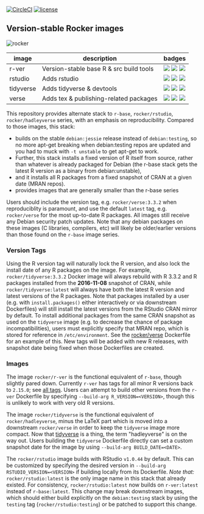 [![CircleCI](https://circleci.com/gh/rocker-org/rocker-versioned.svg?style=svg)](https://circleci.com/gh/rocker-org/rocker-versioned) [![license](https://img.shields.io/badge/license-GPLv2-blue.svg)](https://opensource.org/licenses/GPL-2.0)


## Version-stable Rocker images

![rocker](https://avatars0.githubusercontent.com/u/9100160?v=3&s=200)


image            | description                               | badges 
---------------- | ----------------------------------------  | ------ 
r-ver            |  Version-stable base R & src build tools  | [![](https://images.microbadger.com/badges/image/rocker/r-ver.svg)](https://microbadger.com/images/rocker/r-ver) [![](https://img.shields.io/badge/Dockerfile-v3.3.2-blue.svg)](https://github.com/rocker-org/rocker-versioned/blob/master/r-ver/3.3.2/Dockerfile)  [![](https://img.shields.io/badge/Dockerfile-latest-blue.svg)](https://github.com/rocker-org/rocker-versioned/blob/master/r-ver/Dockerfile)
rstudio          |  Adds rstudio                             | [![](https://images.microbadger.com/badges/image/cboettig/rstudio.svg)](https://microbadger.com/) [![](https://img.shields.io/badge/Dockerfile-v3.3.2-blue.svg)](https://github.com/rocker-org/rocker/blob/master/rstudio/3.3.2/Dockerfile)  [![](https://img.shields.io/badge/Dockerfile-latest-blue.svg)](https://github.com/rocker-org/rocker-versioned/blob/master/rstudio/Dockerfile)  
tidyverse        |  Adds tidyverse & devtools                | [![](https://images.microbadger.com/badges/image/rocker/tidyverse.svg)](https://microbadger.com/images/rocker/tidyverse) [![](https://img.shields.io/badge/Dockerfile-v3.3.2-blue.svg)](https://github.com/rocker-org/rocker-versioned/blob/master/tidyverse/3.3.2/Dockerfile) [![](https://img.shields.io/badge/Dockerfile-latest-blue.svg)](https://github.com/rocker-org/rocker-versioned/blob/master/tidyverse/Dockerfile)  
verse            |  Adds tex & publishing-related packages   | [![](https://images.microbadger.com/badges/image/rocker/verse.svg)](https://microbadger.com/images/rocker/verse) [![](https://img.shields.io/badge/Dockerfile-v3.3.2-blue.svg)](https://github.com/rocker-org/rocker-versioned/blob/master/verse/3.3.2/Dockerfile)  [![](https://img.shields.io/badge/Dockerfile-latest-blue.svg)](https://github.com/rocker-org/rocker-versioned/blob/master/verse/Dockerfile)


This repository provides alternate stack to `r-base`, `rocker/rstudio`, `rocker/hadleyverse` series, with an emphasis on reproducibility.  Compared to those images, this stack:

- builds on the stable `debian:jessie` release instead of `debian:testing`, so no more apt-get breaking when debian:testing repos are updated and you had to muck with `-t unstable` to get apt-get to work.  
- Further, this stack installs a fixed version of R itself from source, rather than whatever is already packaged for Debian (the r-base stack gets the latest R version as a binary from debian:unstable), 
- and it installs all R packages from a fixed snapshot of CRAN at a given date (MRAN repos).
- provides images that are generally smaller than the r-base series

Users should include the version tag, e.g. `rocker/verse:3.3.2` when reproduciblity is paramount, and use the default `latest` tag, e.g. `rocker/verse` for the most up-to-date R packages.  All images still receive any Debian security patch updates.  Note that any debian packages on these images (C libraries, compilers, etc) will likely be older/earlier versions than those found on the `r-base` image series.

### Version Tags

Using the R version tag will naturally lock the R version, and also lock the install date of any R packages on the image.  For example,  `rocker/tidyverse:3.3.2` Docker image will always rebuild with R 3.3.2 and R packages installed from the **2016-11-08** snapshot of CRAN, while `rocker/tidyverse:latest` will always have both the latest R version and latest versions of the R packages.  Note that packages installed by a user (e.g. with `install.packages()` either interactively or via downstream Dockerfiles) will still install the latest versions from the RStudio CRAN mirror by default.  To install additional packages from the same CRAN snapshot as used on the `tidyverse` image (e.g. to decrease the chance of package incompatibilities), users must explicitly specify that MRAN repo, which is stored for reference in `/etc/environment`. See the [rocker/verse](https://github.com/rocker-org/rocker-versioned/blob/master/verse/Dockerfile) Dockerfile for an example of this.  New tags will be added with new R releases, with snapshot date being fixed when those Dockerfiles are created.

### Images

The image `rocker/r-ver` is the functional equivalent of `r-base`, though slightly pared down.  Currently `r-ver` has tags for all minor R versions back to `2.15.0`; see [all tags](https://hub.docker.com/r/rocker/r-ver/tags). Users can attempt to build other versions from the `r-ver` Dockerfile by specifying `--build-arg R_VERSION=<VERSION>`, though this is unlikely to work with very old R versions.

The image `rocker/tidyverse` is the functional equivalent of `rocker/hadleyverse`, minus the LaTeX part which is moved into a downstream `rocker/verse` in order to keep the `tidyverse` image more compact.  Now that [tidyverse](https://cran.r-project.org/web/packages/tidyverse/index.html) is a thing, the term "hadleyverse" is on the way out.  Users building the `tidyverse` Dockerfile directly can set a custom snapshot date for the image by using `--build-arg BUILD_DATE=<DATE>`. 

The `rocker/rstudio` image builds with RStudio `v1.0.44` by default. This can be customized by specifying the desired version in `--build-arg RSTUDIO_VERSION=<VERSION>` if building locally from its Dockerfile. *Note that:* `rocker/rstudio:latest` is the only image name in this stack that already existed.  For consistency, `rocker/rstudio:latest` now builds on `r-ver:latest` instead of `r-base:latest`.  This change may break downstream images, which should either build explicitly on the `debian:testing` stack by using the `testing` tag (`rocker/rstudio:testing`) or be patched to support this change.


